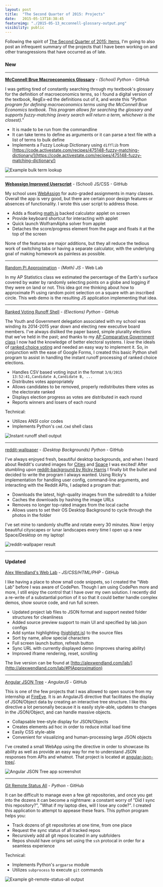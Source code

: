 ```yaml
---
layout: post
title:  "The Second Quarter of 2015: Projects"
date:   2015-05-13T18:38:45
featureimg: "./2015-05-13_mcconnell-glossary-output.png"
visibility: public
---
```


Following the spirit of [The Second Quarter of 2015: Items](../../2015/the-second-quarter-of-2015-projects/), I'm going to also post an infrequent summary of the projects that I have been working on and other transgressions that have occurred as of late.

<!--
For my future reference, here's the expected format:

[**Project Title**](http://link-to-source.com) - _(Optional Industry) LANGUAGE_ - SOURCE_HOST

Project description that can extend for quite some time and discusses the motivation for the project, some of the implementation, what it taught me, how I hope to improve the world with it, etc.

* Some bullet pointed benefits
* or features of the project

Technical:

* Possibly some special technical features
* Such as libraries used

![Image alt text](IMAGE_SRC for an image that illustrates the project)

-->

### New

---

[**McConnell Brue Macroeconomics Glossary**](https://github.com/awendland/mcconnell-brue-economics-terms) - _(School) Python_  - GitHub

I was getting tired of constantly searching through my textbook's glossary for the definition of macroeconomics terms, so I found a digital version of the textbook, RegEx-ed the definitions out of it, and wrote this _"Python program for defining macroeconomics terms using the McConnell Brue Economics textbook. This program allows for searching the glossary and supports fuzzy-matching (every search will return a term, whichever is the closest)."_

* It is made to be run from the commandline
* It can take terms to define as arguments or it can parse a text file with a list of terms to bulk define
* Implements a Fuzzy Lookup Dictionary using `difflib` from [https://code.activestate.com/recipes/475148-fuzzy-matching-dictionary/](https://code.activestate.com/recipes/475148-fuzzy-matching-dictionary/)<!--break-->

![Example bulk term lookup](https://raw.githubusercontent.com/awendland/mcconnell-brue-economics-terms/master/example_output_file.png)

---

[**Webassign Improved Userscript**](https://github.com/awendland/webassign-greasemonkey-applet) - (School) JS/CSS - GitHub

My school uses [WebAssign](http://webassign.net/) for auto-graded assignments in many classes. Overall the app is very good, but there are certain poor design features or absences of functionality. I wrote this user script to address those.

* Adds a floating [math.js](http://mathjs.org/) backed calculator applet on screen
* Provide keyboard shortcut for interacting with applet
* Quick launch WolframAlpha solver from applet
* Detaches the score/progress element from the page and floats it at the top of the screen

None of the features are major additions, but they all reduce the tedious work of switching tabs or having a separate calculator, with the underlying goal of making homework as painless as possible.

---

[Random Pi Approximation](http://alexwendland.com/lab/#PIApproximation) - _(Math) JS_ - Web Lab

In my AP Statistics class we estimated the percentage of the Earth's surface covered by water by randomly selecting points on a globe and logging if they were on land or not. This idea got me thinking about how to approximate Pi using random point selection on a square with an inscribed circle. This web demo is the resulting JS application implementing that idea.

---

[Ranked Voting Runoff Shell](https://github.com/awendland/ranked-voting-runoff-shell) - _(Elections) Python_ - GitHub

The Youth and Government delegation associated with my school was winding its 2014-2015 year down and electing new executive board members. I've always disliked the paper based, simple plurality elections that we've held in the past; and thanks to my [AP Comparative Government class](http://msmayberry.weebly.com/ap-comp-govt--pol.html) I now had the knowledge of better electoral systems. I _love_ the ideals of [ranked choice voting](http://en.wikipedia.org/wiki/Instant-runoff_voting) and needed an easy way to implement it. So, in conjunction with the ease of Google Forms, I created this basic Python shell program to assist in handling the instant runoff processing of ranked choice elections.

* Handles CSV based voting input in the format `3/8/2015 13:52:41,Candidate A,Candidate B, ...`
* Distributes votes appropriately
* Allows candidates to be removed, properly redistributes there votes as the electorate ranked
* Displays election progress as votes are distributed in each round
* Reports winners and losers of each round

Technical:

* Utilizes ANSI color codes
* Implements Python's `cmd.Cmd` shell class

![Instant runoff shell output](https://raw.githubusercontent.com/awendland/ranked-voting-runoff-shell/master/screenshot.png)

---

[reddit-wallpaper](https://github.com/awendland/reddit-wallpaper) - _(Desktop Backgrounds) Python_ - GitHub

I've always enjoyed fresh, beautiful desktop backgrounds, and when I heard about Reddit's curated images for [Cities](http://reddit.com/r/CityPorn) and [Space](http://reddit.com/r/SpacePorn) I was excited! After stumbling upon [reddit-background by Ricky Harris](https://github.com/rconradharris/reddit-background) I finally bit the bullet and decided to write the program I always wanted. Using Ricky's implementation for handling user config, command-line arguments, and interacting with the Reddit APIs, I adapted a program that:

* Downloads the latest, high-quality images from the subreddit to a folder
* Caches the downloads by hashing the image URLs
* Removes no longer top-rated images from the local cache
* Allows users to set their OS Desktop Background to cycle through the photos in the folder

I've set mine to randomly shuffle and rotate every 30 minutes. Now I enjoy beautiful cityscapes or lunar landscapes every time I open up a new Space/Desktop on my laptop!

![reddit-wallpaper result](https://raw.githubusercontent.com/awendland/reddit-wallpaper/master/screenshot.jpg)

---

### Updated

[Alex Wendland's Web Lab](https://github.com/awendland/alexwendland-web-lab) - _JS/CSS/HTML/PHP_ - GitHub

I like having a place to show small code snippets, so I created the "Web Lab" before I was aware of CodePen. Though I am using CodePen more and more, I still enjoy the control that I have over my own solution. I recently did a re-write of a substantial portion of it so that it could better handle complex demos, show source code, and run full screen.

* Updated project lab files to JSON format and support nested folder structures for cleanliness
* Added source preview support to main UI and specified by lab.json configs
* Add syntax highlighting ([highlight.js](https://highlightjs.org/)) to the source files
* Sort by name, allow special characters
* Full screen launch button, refresh button
* Sync URL with currently displayed demo (improves sharing ability)
* Improved iframe rendering, reset, scrolling

The live version can be found at [http://alexwendland.com/lab/](http://alexwendland.com/lab/#PIApproximation)

---

[Angular JSON Tree](https://github.com/awendland/angular-json-tree) - _AngularJS_ - GitHub

This is one of the few projects that I was allowed to open source from my internship at [FireEye](https://www.fireeye.com/). It is an AngularJS directive that facilitates the display of JSON/Object data by creating an interactive tree structure. I like this directive a lot personally because it is easily style-able, updates to changes in the JSON/Object, and can handle massive objects.

* Collapsable tree-style display for JSON/Objects
* Creates elements ad hoc in order to reduce initial load time
* Easily CSS style-able
* Convenient for visualizing and human-processing large JSON objects

I've created a small WebApp using the directive in order to showcase its ability as well as provide an easy way for me to understand JSON responses from APIs and whatnot. That project is located at [angular-json-tree/](http://blog.alexwendland.com/angular-json-tree/).

![Angular JSON Tree app screenshot](https://raw.githubusercontent.com/awendland/angular-json-tree/gh-pages/screenshot.png)

---

[Git Remote Status All](https://github.com/awendland/git-remote-status-all) - _Python_ - GitHub

It can be difficult to manage even a few git repositories, and once you get into the dozens it can become a nightmare: a constant worry of "Did I sync this repository?", "What if my laptop dies, will I lose any code?". I created this application to attempt to appease these fears. This python program helps you:

* Track dozens of git repositories at one time, from one place
* Request the sync status of all tracked repos
* Recursively add all git repos located in any subfolders
* Repos should have origins set using the `ssh` protocal in order for a seamless experience

Technical:
* Implements Python's `argparse` module
* Utilizes `subprocess` to execute `git` commands

![Example git-remote-status-all output](https://raw.githubusercontent.com/awendland/git-remote-status-all/master/example-console-output.png)
